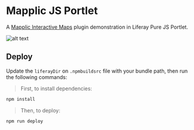 # Mapplic JS Portlet

A [Mapplic Interactive Maps](https://mapplic.com/) plugin demonstration in Liferay Pure JS Portlet.

![alt text](https://github.com/liferay-gs-latam/mapplic-js-portlet/blob/master/map-demo-image.png "Mapplic JS Portlet")

## Deploy

Update the `liferayDir` on `.npmbuildsrc` file with your bundle path, then run the following commands:

> First, to install dependencies: 
```js
npm install
```

> Then, to deploy:
```js
npm run deploy
```